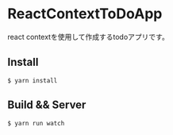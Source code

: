 # ReactContextToDoApp
react contextを使用して作成するtodoアプリです。

## Install
```
$ yarn install
```

## Build && Server
```
$ yarn run watch
```
